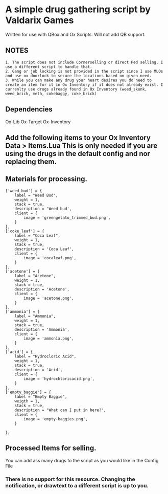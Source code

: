 # A simple drug gathering script by Valdarix Games
Written for use with QBox and Ox Scripts. Will not add QB support.

## NOTES
	1. The script does not include Cornerselling or direct Ped selling. I use a different script to handle that.
	2. Gang or job locking is not provided in the script since I use MLOs and use ox doorlock to secure the locations based on given need.  
	3. While you can make any drug your heart desires you do need to create an item for it in Ox Inventory if it does not already exist. I currenlty use drugs already found in Ox Inventory (weed_skunk, weed_brick, meth, cokebaggy, coke_brick)


## Dependencies 
Ox-Lib
Ox-Target
Ox-Inventory

## Add the following items to your Ox Inventory Data > Items.Lua This is only needed if you are using the drugs in the default config and nor replacing them.
## Materials for processing. 
	['weed_bud'] = {
		label = "Weed Bud",
		weight = 1,
		stack = true,
		description = 'Weed bud',
		client = {
			image = 'greengelato_trimmed_bud.png',
		}
	},
	['coke_leaf'] = {
		label = "Coca Leaf",
		weight = 1,
		stack = true,
		description = 'Coca Leaf',
		client = {
			image = 'cocaleaf.png',
		}
	},
	['acetone'] = {
		label = "Acetone",
		weight = 1,
		stack = true,
		description = 'Acetone',
		client = {
			image = 'acetone.png',
		}
	},
	['ammonia'] = {
		label = "Ammonia",
		weight = 1,
		stack = true,
		description = 'Ammonia',
		client = {
			image = 'ammonia.png',
		}
	},
	['acid'] = {
		label = "Hydrocloric Acid",
		weight = 1,
		stack = true,
		description = 'Acid',
		client = {
			image = 'hydrochloricacid.png',
		}
	},
	['empty_baggie'] = {
		label = "Empty Baggie",
		weigth = 1,
		stack = true,
		description = "What can I put in here?",
		client = {
			image = 'empty-baggies.png',
		}

	},
	

## Processed Items for selling. 


You can add ass many drugs to the script as you would like in the Config File

### There is no support for this resource. Changing the notification, or drawtext to a different script is up to you.